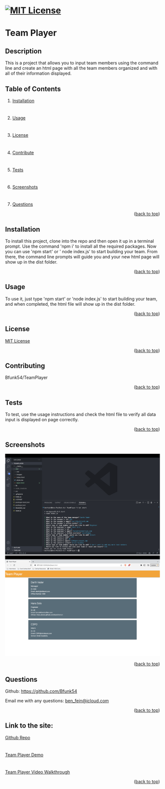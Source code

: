 # [![MIT License](https://img.shields.io/badge/License-MIT-yellow)](https://opensource.org/licenses/MIT)

# Team Player

## Description
This is a project that allows you to input team members using the command line and create an html page with all the team members organized and with all of their information displayed.

## Table of Contents
1. [Installation](#installation)
#
2. [Usage](#usage)
#
3. [License](#license)
#
4. [Contribute](#contributing)
#
5. [Tests](#tests)
#
6. [Screenshots](#screenshots)
#
7. [Questions](#questions)

<p align="right">(<a href="#mit-license">back to top</a>)</p>

## Installation
To install this project, clone into the repo and then open it up in a terminal prompt. Use the command 'npm i' to install all the required packages. Now you can use 'npm start' or ' node index.js' to start building your team. From there, the command line prompts will guide you and your new html page will show up in the dist folder.
<p align="right">(<a href="#mit-license">back to top</a>)</p>

## Usage
To use it, just type 'npm start' or 'node index.js' to start building your team, and when completed, the html file will show up in the dist folder.
<p align="right">(<a href="#mit-license">back to top</a>)</p>

## License
[MIT License](https://opensource.org/licenses/MIT)
<p align="right">(<a href="#mit-license">back to top</a>)</p>

## Contributing
Bfunk54/TeamPlayer
<p align="right">(<a href="#mit-license">back to top</a>)</p>

## Tests
To test, use the usage instructions and check the html file to verify all data input is displayed on page correctly.
<p align="right">(<a href="#mit-license">back to top</a>)</p>

## Screenshots
![](./dist/images/teamplayer1.png)
![](./dist/images/teamplayer2.png)
<p align="right">(<a href="mit-license">back to top</a>)</p>

## Questions
Github: https://github.com/Bfunk54

Email me with any questions: ben_fein@icloud.com
<p align="right">(<a href="#mit-license">back to top</a>)</p>

## Link to the site:
[Github Repo](https://github.com/Bfunk54/TeamPlayer)
#
[Team Player Demo](https://bfunk54.github.io/TeamPlayer/)
#
[Team Player Video Walkthrough](https://drive.google.com/file/d/1ziJyhVpK8uvnQthXstopClxPm_XEhSDf/view?usp=sharing)
<p align="right">(<a href="#mit-license">back to top</a>)</p>
